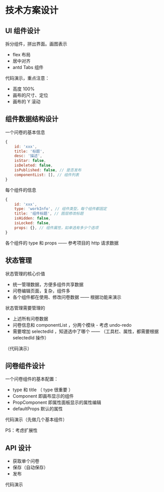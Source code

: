 # 技术方案设计

## UI 组件设计

拆分组件，拼出界面。画图表示

- flex 布局
- 居中对齐
- antd Tabs 组件

代码演示，重点注意：
- 高度 100%
- 画布的尺寸、定位
- 画布的 Y 滚动

## 组件数据结构设计

一个问卷的基本信息

```js
{
    id: 'xxx',
    title: '标题',
    desc: '描述',
    isStar: false,
    isDeleted: false,
    isPublished: false, // 是否发布
    componentList: [], // 组件列表
}
```

每个组件的信息

```js
{
    id: 'xxx',
    type: 'workInfo', // 组件类型，每个组件都固定
    title: '组件标题', // 图层修改标题
    isHidden: false,
    isLocked: false,
    props: {}, // 组件属性，如单选有多少个选项
}
```

各个组件的 type 和 props —— 参考项目的 http 请求数据

## 状态管理

状态管理的核心价值
- 统一管理数据，方便多组件共享数据
- 问卷编辑页面，复杂，组件多
- 各个组件都在使用、修改问卷数据 —— 根据功能来演示

状态管理需要管理的
- 上述所有问卷数据
- 问卷信息和 componentList ，分两个模块 - 考虑 undo-redo
- 需要增加 selectedId ，知道选中了哪个 —— （工具栏、属性，都需要根据 selectedId 操作）

（代码演示）

## 问卷组件设计

一个问卷组件的基本配置：
- type 和 title （ type 很重要 ）
- Component 即画布显示的组件
- PropComponent 即属性面板显示的属性编辑
- defaultProps 默认的属性

代码演示（先做几个基本组件）

PS：考虑扩展性

## API 设计

- 获取单个问卷
- 保存（自动保存）
- 发布

代码演示
